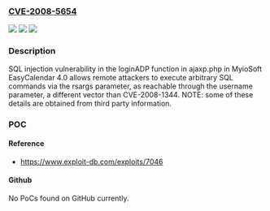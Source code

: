### [CVE-2008-5654](https://cve.mitre.org/cgi-bin/cvename.cgi?name=CVE-2008-5654)
![](https://img.shields.io/static/v1?label=Product&message=n%2Fa&color=blue)
![](https://img.shields.io/static/v1?label=Version&message=n%2Fa&color=blue)
![](https://img.shields.io/static/v1?label=Vulnerability&message=n%2Fa&color=brighgreen)

### Description

SQL injection vulnerability in the loginADP function in ajaxp.php in MyioSoft EasyCalendar 4.0 allows remote attackers to execute arbitrary SQL commands via the rsargs parameter, as reachable through the username parameter, a different vector than CVE-2008-1344.  NOTE: some of these details are obtained from third party information.

### POC

#### Reference
- https://www.exploit-db.com/exploits/7046

#### Github
No PoCs found on GitHub currently.

